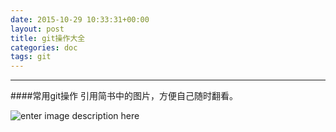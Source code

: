 ```yaml
---
date: 2015-10-29 10:33:31+00:00
layout: post
title: git操作大全
categories: doc
tags: git
---
```





----------

####常用git操作 引用简书中的图片，方便自己随时翻看。

![enter image description here](http://upload-images.jianshu.io/upload_images/670122-10eec66044f95d62.png?imageMogr2/auto-orient/strip)